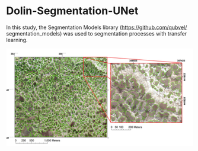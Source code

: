 # Dolin-Segmentation-UNet
In this study, the Segmentation Models library (https://github.com/qubvel/
segmentation_models) was used to segmentation processes with transfer learning.

<p align="left">
  <img src="predicted_image.jpg" width="1024" alt="Dolin segmentation by Dr.Ali POLAT(2021)">
</p>
